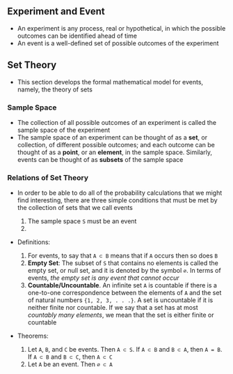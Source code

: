 ## Experiment and Event

- An experiment is any process, real or hypothetical, in which the possible outcomes can be identified ahead of time
- An event is a well-defined set of possible outcomes of the experiment

## Set Theory

- This section develops the formal mathematical model for events, namely, the theory of sets

### Sample Space

- The collection of all possible outcomes of an experiment is called the sample space of the experiment
- The sample space of an experiment can be thought of as a **set**, or collection, of different possible outcomes; and each outcome can be thought of as a **point**, or an **element**, in the sample space. Similarly, events can be thought of as **subsets** of the sample space

### Relations of Set Theory

- In order to be able to do all of the probability calculations that we might find interesting, there are three simple conditions that must be met by the collection of sets that we call events
  1. The sample space `S` must be an event
  2. 

- Definitions:
  1. For events, to say that `A ⊂ B` means that if `A` occurs then so does `B`
  2. **Empty Set**: The subset of `S` that contains no elements is called the empty set, or null set, and it is denoted by the symbol `∅`. In terms of events, *the empty set is any event that cannot occur*
  3. **Countable/Uncountable**. An infinite set `A` is countable if there is a one-to-one correspondence between the elements of `A` and the set of natural numbers `{1, 2, 3, . . .}`. A set is uncountable if it is neither finite nor countable. If we say that a set has at most *countably many elements*, we mean that the set is either finite or countable

- Theorems:
  1. Let `A`, `B`, and `C` be events. Then `A ⊂ S`. If `A ⊂ B` and `B ⊂ A`, then `A = B`. If `A ⊂ B` and `B ⊂ C`, then `A ⊂ C`
  2. Let `A` be an event. Then `∅ ⊂ A`

